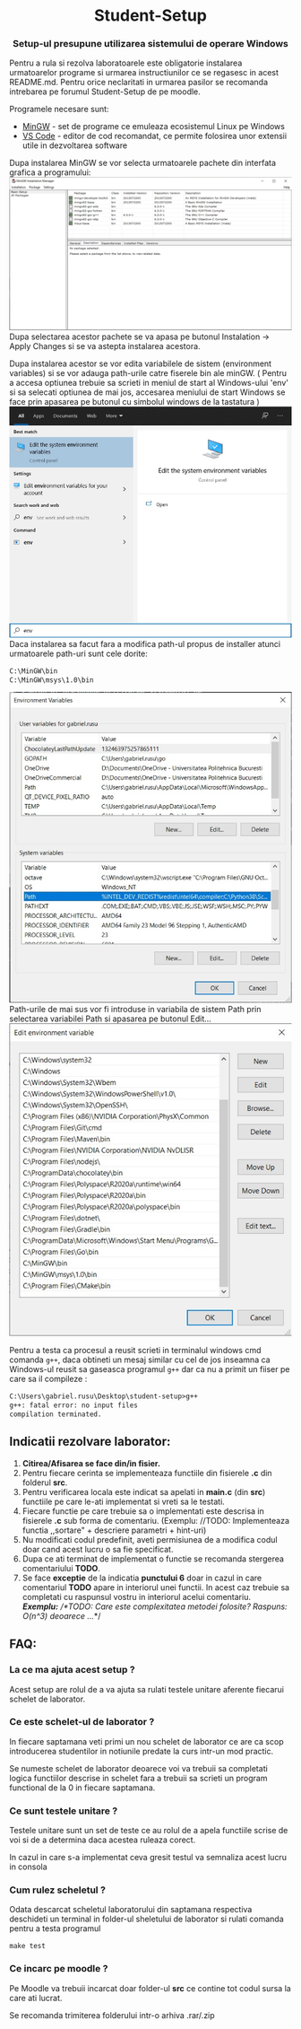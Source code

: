 <h1 align="center">Student-Setup</h1>
<h3 align="center">Setup-ul presupune utilizarea sistemului de operare Windows</h3>

Pentru a rula si rezolva laboratoarele este obligatorie instalarea urmatoarelor programe si urmarea instructiunilor ce se regasesc in acest README.md. Pentru orice neclaritati in urmarea pasilor se recomanda intrebarea pe forumul Student-Setup de pe moodle.

Programele necesare sunt:
 - [MinGW](https://sourceforge.net/projects/mingw/) - set de programe ce emuleaza ecosistemul Linux pe Windows
 - [VS Code](https://code.visualstudio.com/) - editor de cod recomandat, ce permite folosirea unor extensii utile in dezvoltarea software

 Dupa instalarea MinGW se vor selecta urmatoarele pachete din interfata grafica a programului:
 <img src="./resources/minGW.jpg">
Dupa selectarea acestor pachete se va apasa pe butonul Instalation -> Apply Changes si se va astepta instalarea acestora.

Dupa instalarea acestor se vor edita variabilele de sistem (environment variables) si se vor adauga path-urile catre fiserele bin ale minGW. ( Pentru a accesa optiunea trebuie sa scrieti in meniul de start al Windows-ului 'env' si sa selecati optiunea de mai jos, accesarea meniului de start Windows se face prin apasarea pe butonul cu simbolul windows de la tastatura )
<img src="./resources/envp0.jpg">
Daca instalarea sa facut fara a modifica path-ul propus de installer atunci urmatoarele path-uri sunt cele dorite:

``` 
C:\MinGW\bin
C:\MinGW\msys\1.0\bin
```

<img src="./resources/envp2.jpg">
Path-urile de mai sus vor fi introduse in variabila de sistem Path prin selectarea variabilei Path si apasarea pe butonul Edit...
<img src="./resources/envp3.jpg">

Pentru a testa ca procesul a reusit scrieti in terminalul windows cmd comanda ```g++```, daca obtineti un mesaj similar cu cel de jos inseamna ca Windows-ul  reusit sa gaseasca programul ```g++``` dar ca nu a primit un fiiser pe care sa il compileze :

``` 
C:\Users\gabriel.rusu\Desktop\student-setup>g++
g++: fatal error: no input files
compilation terminated.
```
## Indicatii rezolvare laborator:
1. **Citirea/Afisarea se face din/in fisier.**
2. Pentru fiecare cerinta se implementeaza functiile din fisierele **.c** din folderul **src**.
3. Pentru verificarea locala este indicat sa apelati in **main.c** (din **src**) functiile pe care le-ati implementat si vreti sa le testati.
4. Fiecare functie pe care trebuie sa o implementati este descrisa in fisierele **.c** sub forma de comentariu. (Exemplu: //TODO: Implementeaza functia ,,sortare" + descriere parametri + hint-uri)
5. Nu modificati codul predefinit, aveti permisiunea de a modifica codul doar cand acest lucru o sa fie specificat.
6. Dupa ce ati terminat de implementat o functie se recomanda stergerea comentariului **TODO**.
7. Se face **exceptie** de la indicatia **punctului 6** doar in cazul in care comentariul **TODO** apare in interiorul unei functii. In acest caz trebuie sa completati cu raspunsul vostru in interiorul acelui comentariu.<br>
***Exemplu:*** _/*TODO: Care este complexitatea metodei folosite? Raspuns: O(n^3) deoarece ..._*/


## FAQ:

### La ce ma ajuta acest setup ?

Acest setup are rolul de a va ajuta sa rulati testele unitare aferente fiecarui schelet de laborator.

### Ce este schelet-ul de laborator ?

In fiecare saptamana veti primi un nou schelet de laborator ce are ca scop introducerea studentilor in notiunile predate la curs intr-un mod practic.

Se numeste schelet de laborator deoarece voi va trebuii sa completati logica functiilor descrise in schelet fara a trebuii sa scrieti un program functional de la 0 in fiecare saptamana.

### Ce sunt testele unitare ?

Testele unitare sunt un set de teste ce au rolul de a apela functiile scrise de voi si de a determina daca acestea ruleaza corect.

In cazul in care s-a implementat ceva gresit testul va semnaliza acest lucru in consola

### Cum rulez scheletul ?

Odata descarcat scheletul laboratorului din saptamana respectiva deschideti un terminal in folder-ul sheletului de laborator si rulati comanda pentru a testa programul

``` 
make test
```

### Ce incarc pe moodle ?

Pe Moodle va trebuii incarcat doar folder-ul __src__ ce contine tot codul sursa la care ati lucrat.

Se recomanda trimiterea folderului intr-o arhiva .rar/.zip
